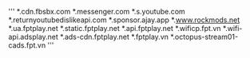 '''
*.cdn.fbsbx.com
*.messenger.com
*.s.youtube.com
*.returnyoutubedislikeapi.com
*.sponsor.ajay.app
*.www.rockmods.net
*.ua.fptplay.net
*.static.fptplay.net
*.api.fptplay.net
*.wificp.fpt.vn
*.wifi-api.adsplay.net
*.ads-cdn.fptplay.net
*.fptplay.vn
*.octopus-stream01-cads.fpt.vn
'''
